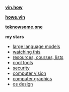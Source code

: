 **[vin.how](https://vin.how)**

**[howe.vin](https://howe.vin)**

**[toknowsome.one](https://toknowsome.one)**

**my stars**

- [large language models](https://github.com/stars/vinhowe/lists/large-language-models)
- [watching this](https://github.com/stars/vinhowe/lists/watching-this)
- [resources, courses, lists](https://github.com/stars/vinhowe/lists/resources-courses-lists)
- [cool tools](https://github.com/stars/vinhowe/lists/cool-tools)
- [security](https://github.com/stars/vinhowe/lists/security)
- [computer vision](https://github.com/stars/vinhowe/lists/computer-vision)
- [computer graphics](https://github.com/stars/vinhowe/lists/computer-graphics)
- [os design](https://github.com/stars/vinhowe/lists/os-design)
